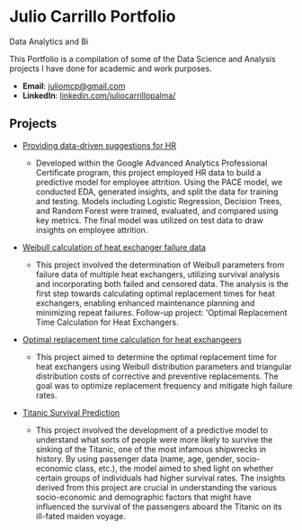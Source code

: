 # Julio Carrillo Portfolio
Data Analytics and Bi

This Portfolio is a compilation of some of the Data Science and Analysis projects I have done for academic and work purposes. 

- **Email**: [juliomcp@gmail.com](juliomcp@gmail.com)
- **LinkedIn**: [linkedin.com/juliocarrillopalma/](https://www.linkedin.com/in/juliocarrillopalma/)


## Projects
- [Providing data-driven suggestions for HR](./MyFolder/HR%20project.ipynb)
   - Developed within the Google Advanced Analytics Professional Certificate program, this project employed HR data to build a predictive model for employee attrition. Using the PACE model, we conducted EDA, generated insights, and split the data for training and testing. Models including Logistic Regression, Decision Trees, and Random Forest were trained, evaluated, and compared using key metrics. The final model was utilized on test data to draw insights on employee attrition.
     
- [Weibull calculation of heat exchanger failure data](./MyFolder/Weibull%20calculation.ipynb)
   - This project involved the determination of Weibull parameters from failure data of multiple heat exchangers, utilizing survival analysis and incorporating both failed and censored data. The analysis is the first step towards calculating optimal replacement times for heat exchangers, enabling enhanced maintenance planning and minimizing repeat failures. Follow-up project: 'Optimal Replacement Time Calculation for Heat Exchangers.
     
- [Optimal replacement time calculation for heat exchangeers](./MyFolder/optimal%20repla%20time%20heat%20exch.ipynb)
   - This project aimed to determine the optimal replacement time for heat exchangers using Weibull distribution parameters and triangular distribution costs of corrective and preventive replacements. The goal was to optimize replacement frequency and mitigate high failure rates.

- [Titanic Survival Prediction](./MyFolder/titanic_survival_prediction.ipynb)
   - This project involved the development of a predictive model to understand what sorts of people were more likely to survive the sinking of the Titanic, one of the most infamous shipwrecks in history. By using passenger data (name, age, gender, socio-economic class, etc.), the model aimed to shed light on whether certain groups of individuals had higher survival rates. The insights derived from this project are crucial in understanding the various socio-economic and demographic factors that might have influenced the survival of the passengers aboard the Titanic on its ill-fated maiden voyage.
